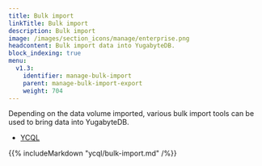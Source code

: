 ```yaml
---
title: Bulk import
linkTitle: Bulk import
description: Bulk import
image: /images/section_icons/manage/enterprise.png
headcontent: Bulk import data into YugabyteDB.
block_indexing: true
menu:
  v1.3:
    identifier: manage-bulk-import
    parent: manage-bulk-import-export
    weight: 704
---
```



Depending on the data volume imported, various bulk import tools can be used to bring data into YugabyteDB.

<ul class="nav nav-tabs nav-tabs-yb">
  <li>
    <a href="#ycql" class="nav-link active" id="ycql-tab" data-toggle="tab" role="tab" aria-controls="ycql" aria-selected="true">
      <i class="icon-cassandra" aria-hidden="true"></i>
      YCQL
    </a>
  </li>
</ul>

<div class="tab-content">
  <div id="ycql" class="tab-pane fade show active" role="tabpanel" aria-labelledby="ycql-tab">
    {{% includeMarkdown "ycql/bulk-import.md" /%}}
  </div>
</div>
